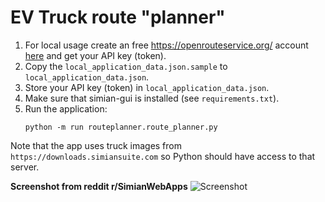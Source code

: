 # EV Truck route "planner"
1. For local usage create an free https://openrouteservice.org/ account [here](https://openrouteservice.org/dev/#/signup) and get your API key (token).
1. Copy the `local_application_data.json.sample` to `local_application_data.json`.
1. Store your API key (token) in `local_application_data.json`.
1. Make sure that simian-gui is installed (see `requirements.txt`).
1. Run the application:
   ```
   python -m run routeplanner.route_planner.py
   ```
Note that the app uses truck images from `https://downloads.simiansuite.com` so Python should have access to that server.

**Screenshot from reddit r/SimianWebApps**
![Screenshot](https://preview.redd.it/new-demo-added-to-github-ev-route-range-planner-v0-d05lby7x76kd1.png?width=1080&crop=smart&auto=webp&s=1f8fc53cb81b1b85e51ae2df172ae3ea768ff117 "Screenshot - from the reddit r/SimianWebApps")
